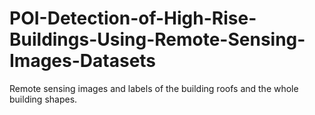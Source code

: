 # POI-Detection-of-High-Rise-Buildings-Using-Remote-Sensing-Images-Datasets
Remote sensing images and labels of the building roofs and the whole building shapes.
